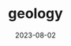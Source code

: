 ---
title: "geology"
cc-type: science
date: 2023-08-02
hashtag: geology
related:
  - Earth
tags:
  - science
---